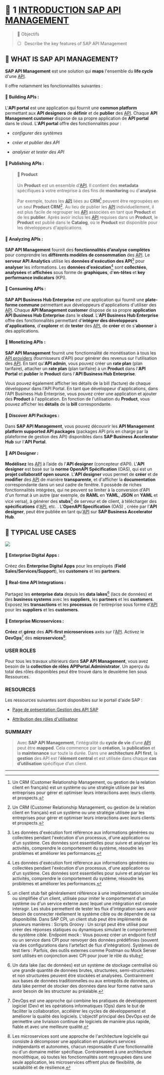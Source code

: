 # 🌸 1 [INTRODUCTION SAP API MANAGEMENT](https://learning.sap.com/learning-journeys/developing-with-sap-integration-suite/introducing-sap-api-management_dd668e10-08ab-4763-9342-3e6cc7e74c18)

> 🌺 Objectifs
>
> - [ ] Describe the key features of SAP API Management

## 🌸 WHAT IS SAP API MANAGEMENT?

**SAP API Management** est une solution qui **maps** l'ensemble du **life cycle** d'une [API](../☼%20UNIT%200%20-%20Lexicon/♠%20API.md).

Il offre notamment les fonctionnalités suivantes :

#### 💮 **Building APIs** :

L'**API portal** est une application qui fournit une **common platform** permettant aux **API designers** de **définir** et de **publier** des [API](../☼%20UNIT%200%20-%20Lexicon/♠%20API.md). Chaque **API Management customer** dispose de sa propre application de **API portal** dans le cloud. L'**API portal** offre des fonctionnalités pour :

- _configurer des systèmes_

- _créer et publier des API_

- _analyser et tester des API_

#### 💮 **Publishing APIs** :

> #### 🍧 Product
>
> Un **Product** est un ensemble d'[API](../☼%20UNIT%200%20-%20Lexicon/♠%20API.md). Il contient des **metadata** spécifiques à votre entreprise à des fins de **monitoring** ou d'**analyse**.
>
> Par exemple, toutes les [API](../☼%20UNIT%200%20-%20Lexicon/♠%20API.md) liées au **CRM**[^1] peuvent être regroupées en un seul **Product CRM**[^1]. Au lieu de publier les [API](../☼%20UNIT%200%20-%20Lexicon/♠%20API.md) individuellement, il est plus facile de regrouper les [API](../☼%20UNIT%200%20-%20Lexicon/♠%20API.md) associées en tant que **Product** et de les **publier**. Après avoir inclus les [API](../☼%20UNIT%200%20-%20Lexicon/♠%20API.md) requises dans un **Product**, le **Product** est publié dans le **Catalog**, où le **Product** est disponible pour les développeurs d'applications.

#### 💮 **Analyzing APIs** :

**SAP API Management** fournit des **fonctionnalités d’analyse complètes** pour comprendre les **différents modèles de consommation** des [API](../☼%20UNIT%200%20-%20Lexicon/♠%20API.md). Le **serveur API Analytics** utilise les **données d'exécution des API**[^2] pour **analyser** les informations. Les **données d'exécution**[^2] sont **collectées**, **analysées** et **affichées** sous forme de **graphiques**, d'**en-têtes** et **key performance indicators** (KPI).

#### 💮 **Consuming APIs** :

**SAP API Business Hub Enterprise** est une application qui fournit une **plate-forme commune** permettant aux développeurs d'applications d'utiliser des [API](../☼%20UNIT%200%20-%20Lexicon/♠%20API.md). Chaque **API Management customer** dispose de sa propre **application API Business Hub Enterprise** dans le **cloud**. L'**API Business Hub Enterprise** offre des fonctionnalités permettant d'**intégrer des développeurs d'applications**, d'**explorer** et de **tester** des [API](../☼%20UNIT%200%20-%20Lexicon/♠%20API.md), de **créer** et de s'**abonner** à des applications.

#### 💮 **Monetizing APIs** :

**SAP API Management** fournit une fonctionnalité de monétisation à tous les [API providers](../☼%20UNIT%200%20-%20Lexicon/♠%20API%20Provider.md) (fournisseurs d'API) pour générer des revenus sur l'utilisation des [API](../☼%20UNIT%200%20-%20Lexicon/♠%20API.md). En tant qu'**API admin**, vous pouvez créer un **rate plan** (plan tarifaire), attacher un **rate plan** (plan tarifaire) à un **Product** dans l'**API Portal** et **publier** le **Product** dans l'**API Business Hub Enterprise**.

Vous pouvez également afficher les détails de la bill (facture) de chaque développeur dans l'API Portal. En tant que développeur d'applications, dans l'API Business Hub Enterprise, vous pouvez créer une application et ajouter des **Product** à l'application. En fonction de l'utilisation du **Product**, vous pouvez afficher les **détails** de la **bill** correspondante.

#### 💮 **Discover API Packages** :

Dans **SAP API Management**, vous pouvez découvrir les **API Management platform supported API packages** (packages API pris en charge par la plateforme de gestion des API) disponibles dans **SAP Business Accelerator Hub** sur l'**API Portal**.

#### 💮 **API Designer** :

**Modélisez** les [API](../☼%20UNIT%200%20-%20Lexicon/♠%20API.md) à l’aide ds l'**API designer** (concepteur d’API). L'**API designer** est basé sur la **norme OpenAPI Spécification** (OAS), qui est un **projet collaboratif open source**. L'**API designer** vous permet de **créer** et de **modifier** des [API](../☼%20UNIT%200%20-%20Lexicon/♠%20API.md) de manière **transparente**, et d'afficher la **documentation** correspondante dans un seul cadre de fenêtre. Il possède de riches fonctionnalités intégrées, qui ne peuvent se limiter à la conversion d'API d'un format à un autre (par exemple, de **RAML** en **YAML**, **JSON** en **YAML** et vice versa), à générer des **stubs**[^3] de serveur et de client, à télécharger des **spécifications** d'[API](../☼%20UNIT%200%20-%20Lexicon/♠%20API.md), etc. . L'**OpenAPI Specification** (OAS) , créée par l'**API designer**, peut être publiée en tant qu'[API](../☼%20UNIT%200%20-%20Lexicon/♠%20API.md) sur **SAP Business Accelerator Hub**.

## 🌸 TYPICAL USE CASES

![](./RESSOURCES/CLD900_20_U3L1_001_scr.png)

#### 💮 **Enterprise Digital Apps** :

Créez des **Enterprise Digital Apps** pour les employés (**Field Sales/Services/Support**), les **customers** et les **partners**.

#### 💮 **Real-time API Integrations** :

Partagez les **enterprise data** depuis les **data lakes**[^4] (lacs de données) et des **business systems** avec les **suppliers**, les **partners** et les **customers**. Exposez les **transactions** et les **processus** de l'entreprise sous forme d'[API](../☼%20UNIT%200%20-%20Lexicon/♠%20API.md) pour les **suppliers** et les **customers**.

#### 💮 **Enterprise Microservices** :

**Créez** et **gérez** des **API-first microservices** axés sur l'[API](../☼%20UNIT%200%20-%20Lexicon/♠%20API.md). Activez le **DevOps**[^5] des **microservices**[^6].

### USER ROLES

Pour tous les travaux ultérieurs dans **SAP API Management**, vous avez besoin de la **collection de rôles** **APIPortal.Administrator**. Un aperçu du total des rôles disponibles peut être trouvé dans le deuxième lien sous Ressources.

### RESOURCES

Les ressources suivantes sont disponibles sur le portail d'aide SAP :

- [Page de présentation Gestion des API SAP](https://help.sap.com/docs/SAP_CLOUD_PLATFORM_API_MANAGEMENT?version=Cloud&locale=en-US)

- [Attribution des rôles d'utilisateur](https://help.sap.com/docs/SAP_CLOUD_PLATFORM_API_MANAGEMENT/66d066d903c2473f81ec33acfe2ccdb4/911ca5a620e94ab581fa159d76b3b108.html?locale=en-US)

### SUMMARY

> Avec **SAP API Management**, l’intégralité du **cycle de vie** d’une [API](../☼%20UNIT%200%20-%20Lexicon/♠%20API.md) peut être **mapped**. Cela commence par la **création**, la **publication** et la **maintenance** sur toute la durée. Dans une **architecture API first**, la **gestion** des API est l’**élément central** et est utilisée dans chaque **cas d’utilisation** spécifique d’un client.

---

[^1]: Un CRM (Customer Relationship Management, ou gestion de la relation client en français) est un système ou une stratégie utilisée par les entreprises pour gérer et optimiser leurs interactions avec leurs clients et prospects.
[^2]: Les données d'exécution font référence aux informations générées ou collectées pendant l'exécution d'un processus, d'une application ou d'un système. Ces données sont essentielles pour suivre et analyser les activités, comprendre le comportement du système, résoudre les problèmes et améliorer les performances.
[^3]: un client stub fait généralement référence à une implémentation simulée ou simplifiée d'un client, utilisée pour imiter le comportement d'un système ou d'un service externe avec lequel une intégration est censée interagir. Les stubs permettent de tester les flux d'intégration sans avoir besoin de connecter réellement le système cible ou de dépendre de sa disponibilité. Dans SAP CPI, un client stub peut être implémenté de plusieurs manières : Scripts Groovy : Un script peut être utilisé pour créer des réponses statiques ou dynamiques simulant le comportement du système cible. Endpoint mock : Vous pouvez créer un endpoint fictif ou un service dans CPI pour renvoyer des données prédéfinies (souvent via des configurations dans l'artefact de flux d'intégration). Systèmes de test tiers : Parfois, des outils externes comme Postman ou Mock Server sont utilisés en conjonction avec CPI pour jouer le rôle du stub
[^4]: Un data lake (lac de données) est un système de stockage centralisé où une grande quantité de données brutes, structurées, semi-structurées et non structurées peuvent être stockées et analysées. Contrairement aux bases de données traditionnelles ou aux entrepôts de données, un data lake permet de stocker des données dans leur forme native sans avoir besoin de les structurer au préalable.
[^5]: DevOps est une approche qui combine les pratiques de développement logiciel (Dev) et les opérations informatiques (Ops) dans le but de faciliter la collaboration, accélérer les cycles de développement et améliorer la qualité des logiciels. L'objectif principal des DevOps est de permettre une livraison continue de logiciels de manière plus rapide, fiable et avec une meilleure qualité.
[^6]: Les microservices sont une approche de l'architecture logicielle qui consiste à décomposer une application en plusieurs services indépendants et autonomes, chacun responsable d'une fonctionnalité ou d'un domaine métier spécifique. Contrairement à une architecture monolithique, où toutes les fonctionnalités sont regroupées dans une seule application, les microservices offrent plus de flexibilité, de scalabilité et de résilience.
